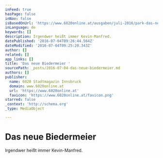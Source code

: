```yaml
---
inFeed: true
hasPage: false
inNav: false
isBasedOnUrl: 'https://www.6020online.at/ausgaben/juli-2016/park-das-neue-biedermeier/'
inLanguage: de
keywords: []
description: Irgendwer heißt immer Kevin-Manfred.
datePublished: '2016-07-04T09:26:44.564Z'
dateModified: '2016-07-04T09:25:20.343Z'
author: []
related: []
app_links: []
title: 'Das neue Biedermeier '
sourcePath: _posts/2016-07-04-das-neue-biedermeier.md
authors: []
publisher:
  name: 6020 Stadtmagazin Innsbruck
  domain: www.6020online.at
  url: 'https://www.6020online.at'
  favicon: 'https://www.6020online.at/favicon.png'
starred: false
_context: 'http://schema.org'
_type: MediaObject

---
```

# Das neue Biedermeier 

Irgendwer heißt immer Kevin-Manfred.